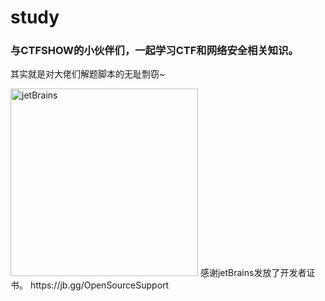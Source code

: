 # study
### 与CTFSHOW的小伙伴们，一起学习CTF和网络安全相关知识。  
其实就是对大佬们解题脚本的无耻剽窃~

 <img src="https://resources.jetbrains.com/storage/products/company/brand/logos/jb_beam.png" width = "300" height = "300" alt="jetBrains" />
感谢jetBrains发放了开发者证书。   
https://jb.gg/OpenSourceSupport
